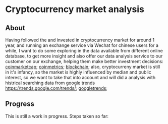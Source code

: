 # Cryptocurrency market analysis
## About

Having followed the and invested in cryptocurrency market for around 1 year, and running an exchange service via Wechat for chinese users for a while, I want to do some exploring in the data available from different online database, to get more insight and also offer our data analysis service to our customer on our exchange, helping them make better investment decisions:
[coinmarketcap](https://coinmarketcap.com);
[coinmetrics](https://coinmetrics.io/);
[blockchain](https://blockchain.info/charts);
also, cryptocurreny market is still in it's infancy, so the market is highly influenced by median and public interest, so we want to take that into account and will did a analysis with histrical searching data from google trends
https://trends.google.com/trends/;
[googletrends](https://trends.google.com/trends/);

## Progress
This is still a work in progress. Steps taken so far:


